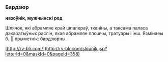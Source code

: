 ### Бардзюр
**назоўнік, мужчынскі род**

Шлячок, які абрамляе край шпалераў, тканіны, а таксама паласа дэкаратыўных раслін, якая абрамляе плошчы, тратуары і інш. Язмінаеы б. || прыметнік: бардзюрны.

<a rel="author">[http://rv-blr.com/](http://rv-blr.com/slounik.jsp?letterId=0&maskId=0&pageId=358)</a>
